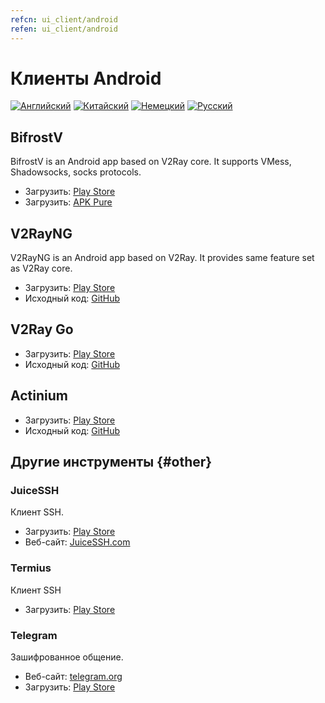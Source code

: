 ```yaml
---
refcn: ui_client/android
refen: ui_client/android
---
```

# Клиенты Android

[![Английский](../resources/english.svg)](https://www.v2ray.com/en/ui_client/android.html) [![Китайский](../resources/chinese.svg)](https://www.v2ray.com/ui_client/android.html) [![Немецкий](../resources/german.svg)](https://www.v2ray.com/de/ui_client/android.html) [![Русский](../resources/russian.svg)](https://www.v2ray.com/ru/ui_client/android.html)

## BifrostV

BifrostV is an Android app based on V2Ray core. It supports VMess, Shadowsocks, socks protocols.

* Загрузить: [Play Store](https://play.google.com/store/apps/details?id=com.github.dawndiy.bifrostv)
* Загрузить: [APK Pure](https://apkpure.com/bifrostv/com.github.dawndiy.bifrostv)

## V2RayNG

V2RayNG is an Android app based on V2Ray. It provides same feature set as V2Ray core.

* Загрузить: [Play Store](https://play.google.com/store/apps/details?id=com.v2ray.ang)
* Исходный код: [GitHub](https://github.com/2dust/v2rayNG)

## V2Ray Go

* Загрузить: [Play Store](https://play.google.com/store/apps/details?id=org.kkdev.v2raygo)
* Исходный код: [GitHub](https://github.com/xiaokangwang/V2RayGO)

## Actinium

* Загрузить: [Play Store](https://play.google.com/store/apps/details?id=com.v2ray.actinium)
* Исходный код: [GitHub](https://github.com/V2Ray-Android/Actinium)

## Другие инструменты {#other}

### JuiceSSH

Клиент SSH.

* Загрузить: [Play Store](https://play.google.com/store/apps/details?id=com.sonelli.juicessh)
* Веб-сайт: [JuiceSSH.com](https://juicessh.com/)

### Termius

Клиент SSH

* Загрузить: [Play Store](https://play.google.com/store/apps/details?id=com.server.auditor.ssh.client)

### Telegram

Зашифрованное общение.

* Веб-сайт: [telegram.org](https://telegram.org/)
* Загрузить: [Play Store](https://play.google.com/store/apps/details?id=org.telegram.messenger)